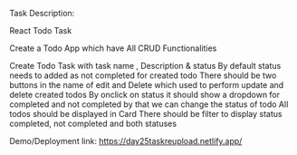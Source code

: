 Task Description:

React Todo Task

Create a Todo App which have All CRUD Functionalities

Create Todo Task with task name , Description & status 
By default status needs to added as not completed for created todo
There should be two buttons in the name of edit and Delete which used to perform update and delete created todos
By onclick on status it should show a dropdown for completed and not completed by that we can change the status of todo
All todos should be displayed in Card
There should be filter to display status completed, not completed and both statuses

Demo/Deployment link: https://day25taskreupload.netlify.app/
